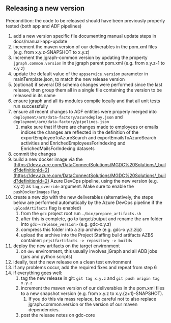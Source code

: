 ## Releasing a new version
Precondition: the code to be released should have been previously properly tested (both app and ADF pipelines)
1. add a new version specific file documenting manual update steps in docs/manual-app-update
2. increment the maven version of our deliverables in the pom.xml files (e.g. from x.y.z-SNAPSHOT to x.y.z)
3. increment the jgraph-common version by updating the property `jgraph.common.version` in the jgraph parent pom.xml (e.g. from x.y.z-1 to x.y.z)
4. update the default value of the `appservice.version` parameter in mainTemplate.json, to match the new release version
5. (optional) if several DB schema changes were performed since the last release, then group them all in a single file containing the version to be released in its name
6. ensure jgraph and all its modules compile locally and that all unit tests run successfully
7. ensure all recent changes to ADF entities were properly merged into `deployment/arm/data-factory/azuredeploy.json` and `deployment/arm/data-factory/pipelines.json`
    1. make sure that if there are changes made to employees or emails indices the changes are reflected in the definition of the exportEmployeeToAzureSearch and exportEmailsToAzureSearch activities
        and EnrichedEmployeesForIndexing and EnrichedMailsForIndexing datasets
8. commit the changes
9. build a new docker image via the [https://dev.azure.com/DataConnectSolutions/MGDC%20Solutions/_build?definitionId=2](https://dev.azure.com/DataConnectSolutions/MGDC%20Solutions/_build?definitionId=2) 
   Azure DevOps pipeline, using the new version (e.g. x.y.z) as `tag_override` argument. Make sure to enable the `pushDockerImages` flag.
10. create a new zip with the new deliverables (alternatively, the steps below are performed automatically by the Azure DevOps pipeline if the `uploadArtifacts` flag is enabled)
    1. from the `gdc` project root run `./bin/prepare_artifacts.sh`
    2. after this is complete, go to target/output and rename the `arm` folder into `gdc-<release_version>` (e.g. gdc-x.y.z)
    3. compress this folder into a zip archive (e.g. gdc-x.y.z.zip)
    4. upload the archive into the Project Staffing build artifacts AZBS container: `prjstfartifacts -> repository -> builds`
11. deploy the new artifacts on the target environment
    1. on `dev` environment, this usually involves jGraph and all ADB jobs (jars and python scripts)
12. ideally, test the new release on a clean test environment
13. if any problems occur, add the required fixes and repeat from step 6
14. if everything goes well:
    1. tag the new release in git: `git tag x.y.z` and `git push origin tag x.y.z`
    2. increment the maven version of our deliverables in the pom.xml files to a new snapshot version (e.g. from x.y.z to x.y.{z+1}-SNAPSHOT).
       1. If you do this via mass replace, be careful not to also replace jgraph.common.version or the version of our maven dependencies.
    3. post the release notes on gdc-core